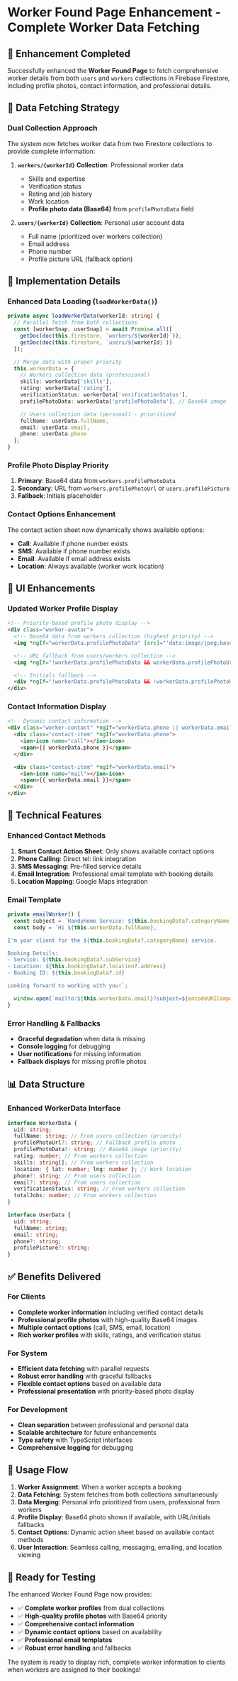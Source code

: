 # Worker Found Page Enhancement - Complete Worker Data Fetching

## 🎯 Enhancement Completed

Successfully enhanced the **Worker Found Page** to fetch comprehensive worker details from both `users` and `workers` collections in Firebase Firestore, including profile photos, contact information, and professional details.

## 🔄 Data Fetching Strategy

### Dual Collection Approach

The system now fetches worker data from two Firestore collections to provide complete information:

1. **`workers/{workerId}` Collection**: Professional worker data

   - Skills and expertise
   - Verification status
   - Rating and job history
   - Work location
   - **Profile photo data (Base64)** from `profilePhotoData` field

2. **`users/{workerId}` Collection**: Personal user account data
   - Full name (prioritized over workers collection)
   - Email address
   - Phone number
   - Profile picture URL (fallback option)

## 📱 Implementation Details

### Enhanced Data Loading (`loadWorkerData()`)

```typescript
private async loadWorkerData(workerId: string) {
  // Parallel fetch from both collections
  const [workerSnap, userSnap] = await Promise.all([
    getDoc(doc(this.firestore, `workers/${workerId}`)),
    getDoc(doc(this.firestore, `users/${workerId}`))
  ]);

  // Merge data with proper priority
  this.workerData = {
    // Workers collection data (professional)
    skills: workerData['skills'],
    rating: workerData['rating'],
    verificationStatus: workerData['verificationStatus'],
    profilePhotoData: workerData['profilePhotoData'], // Base64 image

    // Users collection data (personal) - prioritized
    fullName: userData.fullName,
    email: userData.email,
    phone: userData.phone
  };
}
```

### Profile Photo Display Priority

1. **Primary**: Base64 data from `workers.profilePhotoData`
2. **Secondary**: URL from `workers.profilePhotoUrl` or `users.profilePicture`
3. **Fallback**: Initials placeholder

### Contact Options Enhancement

The contact action sheet now dynamically shows available options:

- **Call**: Available if phone number exists
- **SMS**: Available if phone number exists
- **Email**: Available if email address exists
- **Location**: Always available (worker work location)

## 🎨 UI Enhancements

### Updated Worker Profile Display

```html
<!-- Priority-based profile photo display -->
<div class="worker-avatar">
  <!-- Base64 data from workers collection (highest priority) -->
  <img *ngIf="workerData.profilePhotoData" [src]="'data:image/jpeg;base64,' + workerData.profilePhotoData" />

  <!-- URL fallback from users/workers collection -->
  <img *ngIf="!workerData.profilePhotoData && workerData.profilePhotoUrl" [src]="workerData.profilePhotoUrl" />

  <!-- Initials fallback -->
  <div *ngIf="!workerData.profilePhotoData && !workerData.profilePhotoUrl" class="avatar-placeholder">{{ getWorkerInitials() }}</div>
</div>
```

### Contact Information Display

```html
<!-- Dynamic contact information -->
<div class="worker-contact" *ngIf="workerData.phone || workerData.email">
  <div class="contact-item" *ngIf="workerData.phone">
    <ion-icon name="call"></ion-icon>
    <span>{{ workerData.phone }}</span>
  </div>

  <div class="contact-item" *ngIf="workerData.email">
    <ion-icon name="mail"></ion-icon>
    <span>{{ workerData.email }}</span>
  </div>
</div>
```

## 🔧 Technical Features

### Enhanced Contact Methods

1. **Smart Contact Action Sheet**: Only shows available contact options
2. **Phone Calling**: Direct tel: link integration
3. **SMS Messaging**: Pre-filled service details
4. **Email Integration**: Professional email template with booking details
5. **Location Mapping**: Google Maps integration

### Email Template

```typescript
private emailWorker() {
  const subject = `HandyHome Service: ${this.bookingData?.categoryName}`;
  const body = `Hi ${this.workerData.fullName},

I'm your client for the ${this.bookingData?.categoryName} service.

Booking Details:
- Service: ${this.bookingData?.subService}
- Location: ${this.bookingData?.location?.address}
- Booking ID: ${this.bookingData?.id}

Looking forward to working with you!`;

  window.open(`mailto:${this.workerData.email}?subject=${encodeURIComponent(subject)}&body=${encodeURIComponent(body)}`);
}
```

### Error Handling & Fallbacks

- **Graceful degradation** when data is missing
- **Console logging** for debugging
- **User notifications** for missing information
- **Fallback displays** for missing profile photos

## 📊 Data Structure

### Enhanced WorkerData Interface

```typescript
interface WorkerData {
  uid: string;
  fullName: string; // From users collection (priority)
  profilePhotoUrl?: string; // Fallback profile photo
  profilePhotoData?: string; // Base64 image (priority)
  rating: number; // From workers collection
  skills: string[]; // From workers collection
  location: { lat: number; lng: number }; // Work location
  phone?: string; // From users collection
  email?: string; // From users collection
  verificationStatus: string; // From workers collection
  totalJobs: number; // From workers collection
}

interface UserData {
  uid: string;
  fullName: string;
  email: string;
  phone?: string;
  profilePicture?: string;
}
```

## ✅ Benefits Delivered

### For Clients

- **Complete worker information** including verified contact details
- **Professional profile photos** with high-quality Base64 images
- **Multiple contact options** (call, SMS, email, location)
- **Rich worker profiles** with skills, ratings, and verification status

### For System

- **Efficient data fetching** with parallel requests
- **Robust error handling** with graceful fallbacks
- **Flexible contact options** based on available data
- **Professional presentation** with priority-based photo display

### For Development

- **Clean separation** between professional and personal data
- **Scalable architecture** for future enhancements
- **Type safety** with TypeScript interfaces
- **Comprehensive logging** for debugging

## 🎯 Usage Flow

1. **Worker Assignment**: When a worker accepts a booking
2. **Data Fetching**: System fetches from both collections simultaneously
3. **Data Merging**: Personal info prioritized from users, professional from workers
4. **Profile Display**: Base64 photo shown if available, with URL/initials fallbacks
5. **Contact Options**: Dynamic action sheet based on available contact methods
6. **User Interaction**: Seamless calling, messaging, emailing, and location viewing

## 🚀 Ready for Testing

The enhanced Worker Found Page now provides:

- ✅ **Complete worker profiles** from dual collections
- ✅ **High-quality profile photos** with Base64 priority
- ✅ **Comprehensive contact information**
- ✅ **Dynamic contact options** based on availability
- ✅ **Professional email templates**
- ✅ **Robust error handling** and fallbacks

The system is ready to display rich, complete worker information to clients when workers are assigned to their bookings!
